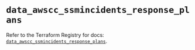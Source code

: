 # `data_awscc_ssmincidents_response_plans`

Refer to the Terraform Registry for docs: [`data_awscc_ssmincidents_response_plans`](https://registry.terraform.io/providers/hashicorp/awscc/0.70.0/docs/data-sources/ssmincidents_response_plans).
